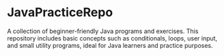# JavaPracticeRepo
A collection of beginner-friendly Java programs and exercises. This repository includes basic concepts such as conditionals, loops, user input, and small utility programs, ideal for Java learners and practice purposes.
